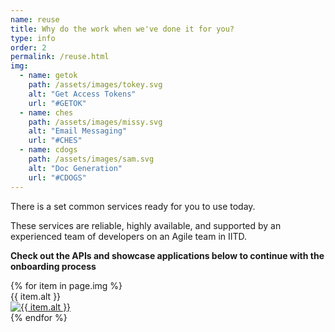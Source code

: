 ```yaml
---
name: reuse  
title: Why do the work when we've done it for you?  
type: info  
order: 2  
permalink: /reuse.html  
img:
  - name: getok
    path: /assets/images/tokey.svg 
    alt: "Get Access Tokens" 
    url: "#GETOK"
  - name: ches
    path: /assets/images/missy.svg 
    alt: "Email Messaging" 
    url: "#CHES"
  - name: cdogs
    path: /assets/images/sam.svg 
    alt: "Doc Generation" 
    url: "#CDOGS"
---
```

<div class="row">
  <div class="col-xl-5 col-lg-5 col-md-12 col-sm-12 col-xs-12">
    <p>There is a set common services ready for you to use today. </p>
    <p>These services are reliable, highly available, and supported by an experienced team of developers on an Agile team in IITD. </p>
    <p><strong>Check out the APIs and showcase applications below to continue with the onboarding process</strong></p>
  </div>
  <div class="col-xl-7 col-lg-7 col-md-12 col-sm-12">
       <div class="row">
          {% for item in page.img %}
            <div class="col-md-4">{{ item.alt }}<br/>
            <a href="{{item.url}}">
            <img class="img-fluid my-3" src="{{ site.baseurl }}{{item.path }}" alt="{{ item.alt }}">
            </a>
            </div>
          {% endfor %} 
        </div>  
  </div>
</div>